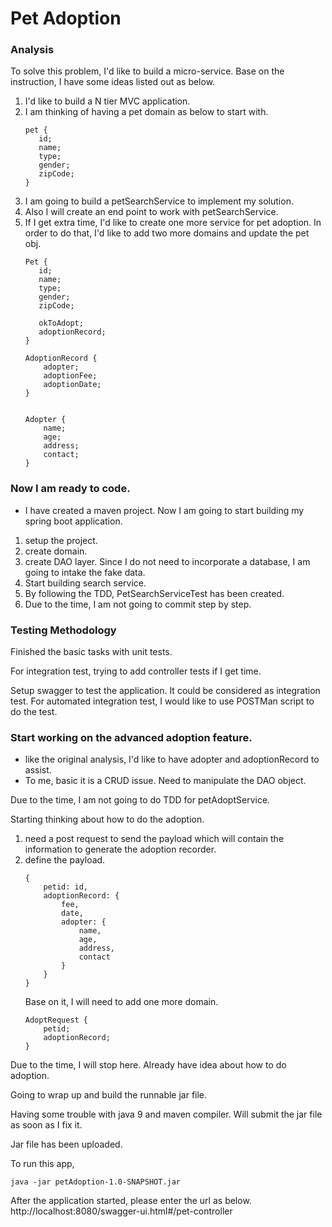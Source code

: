 # Pet Adoption

### Analysis
To solve this problem, I'd like to build a micro-service.
Base on the instruction, I have some ideas listed out as below.

1. I'd like to build a N tier MVC application.
2. I am thinking of having a pet domain as below to start with.
    ```
    pet {
       id;
       name;
       type;
       gender;
       zipCode;
    }
    ```
3. I am going to build a petSearchService to implement my solution.
4. Also I will create an end point to work with petSearchService.
5. If I get extra time, I'd like to create one more service for pet adoption. 
In order to do that, I'd like to add two more domains and update the pet obj.
    ```
    Pet {
       id;
       name;
       type;
       gender;
       zipCode;
       
       okToAdopt;
       adoptionRecord;
    }
    
    AdoptionRecord {
        adopter;
        adoptionFee;
        adoptionDate;
    }
    
    
    Adopter {
        name;
        age;
        address;
        contact;
    }
    
    ```
### Now I am ready to code.

- I have created a maven project. Now I am going to start building my spring boot application.
1. setup the project.
2. create domain.
3. create DAO layer. Since I do not need to incorporate a database, I am going to intake the fake data.
4. Start building search service.
5. By following the TDD, PetSearchServiceTest has been created.
6. Due to the time, I am not going to commit step by step.


### Testing Methodology
Finished the basic tasks with unit tests.

For integration test, trying to add controller tests if I get time.

Setup swagger to test the application.
It could be considered as integration test.
For automated integration test, I would like to use POSTMan script to do the test.


### Start working on the advanced adoption feature.

- like the original analysis, I'd like to have adopter and adoptionRecord to assist.
- To me, basic it is a CRUD issue. Need to manipulate the DAO object.

Due to the time, I am not going to do TDD for petAdoptService.

Starting thinking about how to do the adoption.

1. need a post request to send the payload which will contain the information to generate the adoption recorder.
2. define the payload.
    ```
    {
        petid: id,
        adoptionRecord: {
            fee,
            date,
            adopter: {
                name,
                age,
                address,
                contact
            }
        }  
    }
    ```
    Base on it, I will need to add one more domain.
    ```
    AdoptRequest {
        petid;
        adoptionRecord;
    }
    ```
 Due to the time, I will stop here.
 Already have idea about how to do adoption.
 
 Going to wrap up and build the runnable jar file.
 
 Having some trouble with java 9 and maven compiler.
 Will submit the jar file as soon as I fix it.
 
 
 Jar file has been uploaded.
 
 To run this app,
 ```
 java -jar petAdoption-1.0-SNAPSHOT.jar
 ```
 After the application started,
 please enter the url as below.
 http://localhost:8080/swagger-ui.html#/pet-controller